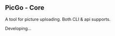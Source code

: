 ## PicGo - Core

A tool for picture uploading. Both CLI & api supports.

Developing...

<!-- ## Installation -->

<!-- ```bash
npm install picgo -g
``` -->

<!-- ## Configuration

> PicGo uses `SM.MS` as the default upload pic-bed.

### Change default pic-bed

```bash
picgo config set picbed 'weibo'
```

## Usage

### 1. Upload a picture in clipboard

```bash
picgo
```

### 2. Upload a picture from path

```bash
picgo --path=/xxx/xx/xx.jpg
``` -->
